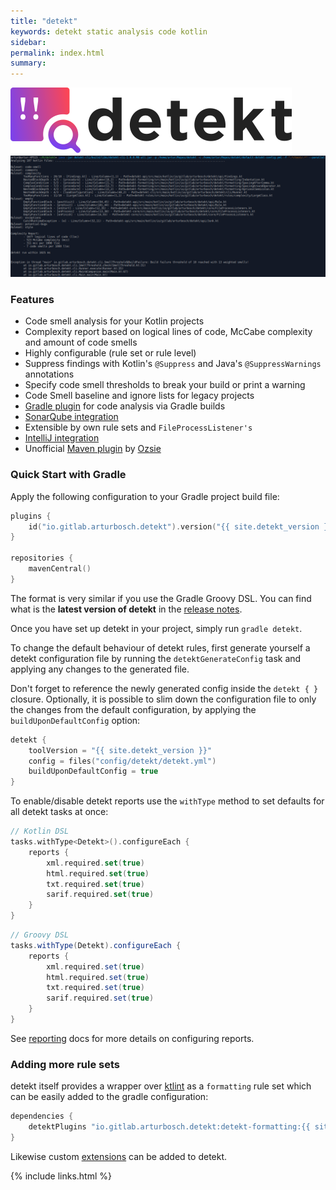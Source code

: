 ```yaml
---
title: "detekt"
keywords: detekt static analysis code kotlin
sidebar: 
permalink: index.html
summary:
---
```


![detekt logo](images/logo.svg "detekt logo")
![detekt in action](images/detekt_in_action.png "detekt in action")

### Features

- Code smell analysis for your Kotlin projects
- Complexity report based on logical lines of code, McCabe complexity and amount of code smells
- Highly configurable (rule set or rule level)
- Suppress findings with Kotlin's `@Suppress` and Java's `@SuppressWarnings` annotations
- Specify code smell thresholds to break your build or print a warning
- Code Smell baseline and ignore lists for legacy projects
- [Gradle plugin](pages/gettingstarted/gradle.md) for code analysis via Gradle builds
- [SonarQube integration](https://github.com/detekt/sonar-kotlin)
- Extensible by own rule sets and `FileProcessListener's`
- [IntelliJ integration](https://github.com/detekt/detekt-intellij-plugin)
- Unofficial [Maven plugin](https://github.com/Ozsie/detekt-maven-plugin) by [Ozsie](https://github.com/Ozsie)

### Quick Start with Gradle

Apply the following configuration to your Gradle project build file:

```kotlin
plugins {
    id("io.gitlab.arturbosch.detekt").version("{{ site.detekt_version }}")
}

repositories {
    mavenCentral()
}
```

The format is very similar if you use the Gradle Groovy DSL. You can find what is the **latest version of detekt** in
the [release notes](/detekt/changelog.html).

Once you have set up detekt in your project, simply run `gradle detekt`.

To change the default behaviour of detekt rules, first generate yourself a detekt configuration file by running the
`detektGenerateConfig` task and applying any changes to the generated file.

Don't forget to reference the newly generated config inside the `detekt { }` closure. Optionally, it is possible to
slim down the configuration file to only the changes from the default configuration, by applying the
`buildUponDefaultConfig` option:

```kotlin
detekt {
    toolVersion = "{{ site.detekt_version }}"
    config = files("config/detekt/detekt.yml")
    buildUponDefaultConfig = true
}
```

To enable/disable detekt reports use the `withType` method to set defaults for all detekt tasks at once:
```kotlin
// Kotlin DSL
tasks.withType<Detekt>().configureEach {
    reports {
        xml.required.set(true)
        html.required.set(true)
        txt.required.set(true)
        sarif.required.set(true)
    }
}
```

```groovy
// Groovy DSL
tasks.withType(Detekt).configureEach {
    reports {
        xml.required.set(true)
        html.required.set(true)
        txt.required.set(true)
        sarif.required.set(true)
    }
}
```

See [reporting](https://detekt.github.io/detekt/reporting.html) docs for more details on configuring reports.

### Adding more rule sets

detekt itself provides a wrapper over [ktlint](https://github.com/pinterest/ktlint) as a `formatting` rule set
which can be easily added to the gradle configuration:

```gradle
dependencies {
    detektPlugins "io.gitlab.arturbosch.detekt:detekt-formatting:{{ site.detekt_version }}"
}
```

Likewise custom [extensions](https://detekt.github.io/detekt/extensions.html) can be added to detekt.

{% include links.html %}
